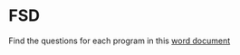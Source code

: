 # FSD

Find the questions for each program in this [word document](https://github.com/bindu-1805/FSD/blob/master/Exercises%20.docx)
